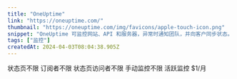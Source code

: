 ```yaml
---
title: "OneUptime"
link: "https://oneuptime.com/"
thumbnail: "https://oneuptime.com/img/favicons/apple-touch-icon.png"
snippet: "OneUptime 可监控网站、API 和服务器，异常时通知团队，并向客户同步状态。"
tags: ["监控"]
createdAt: 2024-04-03T08:04:38.905Z
---
```

状态页不限
订阅者不限
状态页访问者不限
手动监控不限
活跃监控 $1/月

